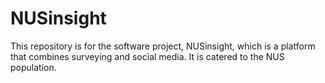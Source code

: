 # NUSinsight
This repository is for the software project, NUSinsight, which is a platform that combines surveying and social media. It is catered to the NUS population.
